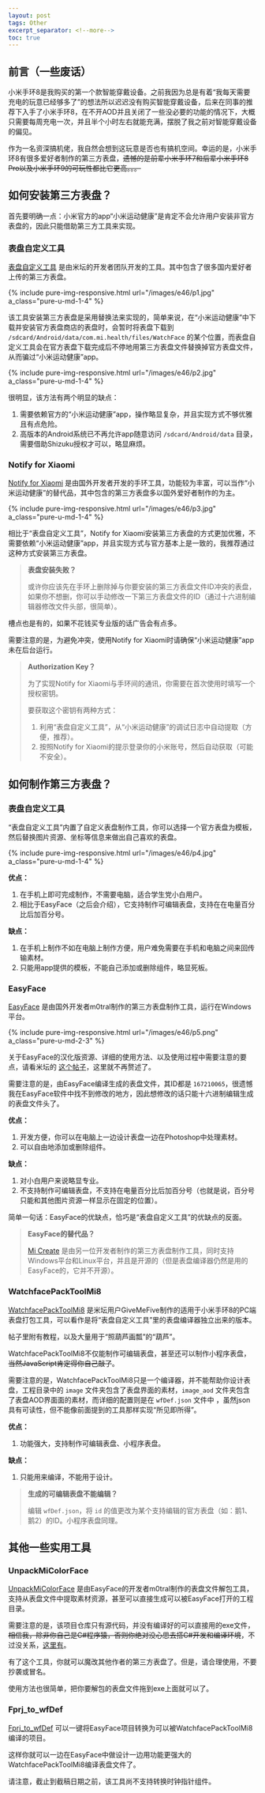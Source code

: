 ```yaml
---
layout: post
tags: Other
excerpt_separator: <!--more-->
toc: true
---
```


## 前言（一些废话）

小米手环8是我购买的第一个款智能穿戴设备。之前我因为总是有着“我每天需要充电的玩意已经够多了”的想法所以迟迟没有购买智能穿戴设备，后来在同事的推荐下入手了小米手环8，在不开AOD并且关闭了一些没必要的功能的情况下，大概只需要每周充电一次，并且半个小时左右就能充满，摆脱了我之前对智能穿戴设备的偏见。

作为一名资深搞机佬，我自然会想到这玩意是否也有搞机空间。幸运的是，小米手环8有很多爱好者制作的第三方表盘，~~遗憾的是前辈小米手环7和后辈小米手环8 Pro以及小米手环9的可玩性都比它更高。。。~~

<!--more-->

## 如何安装第三方表盘？

首先要明确一点：小米官方的app“小米运动健康”是肯定不会允许用户安装非官方表盘的，因此只能借助第三方工具来实现。

### 表盘自定义工具

[表盘自定义工具](https://www.bandbbs.cn/threads/9797/) 是由米坛的开发者团队开发的工具。其中包含了很多国内爱好者上传的第三方表盘。

{% include pure-img-responsive.html url="/images/e46/p1.jpg" a_class="pure-u-md-1-4" %}

该工具安装第三方表盘是采用替换法来实现的，简单来说，在“小米运动健康”中下载并安装官方表盘商店的表盘时，会暂时将表盘下载到 `/sdcard/Android/data/com.mi.health/files/WatchFace` 的某个位置，而表盘自定义工具会在官方表盘下载完成后不停地用第三方表盘文件替换掉官方表盘文件，从而骗过“小米运动健康”app。

{% include pure-img-responsive.html url="/images/e46/p2.jpg" a_class="pure-u-md-1-4" %}

很明显，该方法有两个明显的缺点：

1. 需要依赖官方的“小米运动健康”app，操作略显复杂，并且实现方式不够优雅且有点危险。
2. 高版本的Android系统已不再允许app随意访问 `/sdcard/Android/data` 目录，需要借助Shizuku授权才可以，略显麻烦。

### Notify for Xiaomi

[Notify for Xiaomi](https://play.google.com/store/apps/details?id=com.mc.xiaomi1) 是由国外开发者开发的手环工具，功能较为丰富，可以当作“小米运动健康”的替代品，其中包含的第三方表盘多以国外爱好者制作的为主。

{% include pure-img-responsive.html url="/images/e46/p3.jpg" a_class="pure-u-md-1-4" %}

相比于“表盘自定义工具”，Notify for Xiaomi安装第三方表盘的方式更加优雅，不需要依赖“小米运动健康”app，并且实现方式与官方基本上是一致的，我推荐通过这种方式安装第三方表盘。

> **表盘安装失败？**
> 
> 或许你应该先在手环上删除掉与你要安装的第三方表盘文件ID冲突的表盘，如果你不想删，你可以手动修改一下第三方表盘文件的ID（通过十六进制编辑器修改文件头部，很简单）。

槽点也是有的，如果不花钱买专业版的话广告会有点多。

需要注意的是，为避免冲突，使用Notify for Xiaomi时请确保“小米运动健康”app未在后台运行。

> **Authorization Key？**
> 
> 为了实现Notify for Xiaomi与手环间的通讯，你需要在首次使用时填写一个授权密钥。
> 
> 要获取这个密钥有两种方式：
> 1. 利用“表盘自定义工具”，从“小米运动健康”的调试日志中自动提取（方便，推荐）。
> 2. 按照Notify for Xiaomi的提示登录你的小米账号，然后自动获取（可能不安全）。

## 如何制作第三方表盘？

### 表盘自定义工具

“表盘自定义工具”内置了自定义表盘制作工具，你可以选择一个官方表盘为模板，然后替换图片资源、坐标等信息来做出自己喜欢的表盘。

{% include pure-img-responsive.html url="/images/e46/p4.jpg" a_class="pure-u-md-1-4" %}

**优点：**

1. 在手机上即可完成制作，不需要电脑，适合学生党小白用户。
2. 相比于EasyFace（之后会介绍），它支持制作可编辑表盘，支持在在电量百分比后加百分号。

**缺点：**

1. 在手机上制作不如在电脑上制作方便，用户难免需要在手机和电脑之间来回传输素材。
2. 只能用app提供的模板，不能自己添加或删除组件，略显死板。

### EasyFace

[EasyFace](https://github.com/m0tral/EasyFace) 是由国外开发者m0tral制作的第三方表盘制作工具，运行在Windows平台。

{% include pure-img-responsive.html url="/images/e46/p5.png" a_class="pure-u-md-2-3" %}

关于EasyFace的汉化版资源、详细的使用方法、以及使用过程中需要注意的要点，请看米坛的 [这个帖子](https://www.bandbbs.cn/threads/7188/)，这里就不再赘述了。

需要注意的是，由EasyFace编译生成的表盘文件，其ID都是 `167210065`，很遗憾我在EasyFace软件中找不到修改的地方，因此想修改的话只能十六进制编辑生成的表盘文件头了。

**优点：**

1. 开发方便，你可以在电脑上一边设计表盘一边在Photoshop中处理素材。
2. 可以自由地添加或删除组件。

**缺点：**

1. 对小白用户来说略显专业。
2. 不支持制作可编辑表盘，不支持在电量百分比后加百分号（也就是说，百分号只能和其他图片资源一样显示在固定的位置）。

简单一句话：EasyFace的优缺点，恰巧是“表盘自定义工具”的优缺点的反面。

> **EasyFace的替代品？**
> 
> [Mi Create](https://github.com/ooflet/Mi-Create) 是由另一位开发者制作的第三方表盘制作工具，同时支持Windows平台和Linux平台，并且是开源的（但是表盘编译器仍然是用的EasyFace的，它并不开源）。

### WatchfacePackToolMi8

[WatchfacePackToolMi8](https://www.bandbbs.cn/threads/6819/) 是米坛用户GiveMeFive制作的适用于小米手环8的PC端表盘打包工具，可以看作是将“表盘自定义工具”里的表盘编译器独立出来的版本。

帖子里附有教程，以及大量用于“照葫芦画瓢”的“葫芦”。

WatchfacePackToolMi8不仅能制作可编辑表盘，甚至还可以制作小程序表盘，~~当然JavaScript肯定得你自己敲了~~。

需要注意的是，WatchfacePackToolMi8只是一个编译器，并不能帮助你设计表盘，工程目录中的 `image` 文件夹包含了表盘界面的素材，`image_aod` 文件夹包含了表盘AOD界面面的素材，而详细的配置则是在 `wfDef.json` 文件中 ，虽然json具有可读性，但不能像前面提到的工具那样实现“所见即所得”。

**优点：**

1. 功能强大，支持制作可编辑表盘、小程序表盘。

**缺点：**

1. 只能用来编译，不能用于设计。

> **生成的可编辑表盘不能编辑？**
> 
> 编辑 `wfDef.json`，将 `id` 的值更改为某个支持编辑的官方表盘（如：鹅1、鹅2）的ID。小程序表盘同理。

## 其他一些实用工具

### UnpackMiColorFace

[UnpackMiColorFace](https://github.com/m0tral/UnpackMiColorFace) 是由EasyFace的开发者m0tral制作的表盘文件解包工具，支持从表盘文件中提取素材资源，甚至可以直接生成可以被EasyFace打开的工程目录。

需要注意的是，该项目仓库只有源代码，并没有编译好的可以直接用的exe文件，~~相信我，除非你自己是C#程序猿，否则你绝对没心思去搭C#开发和编译环境~~，不过没关系，[这里有](https://github.com/ooflet/Mi-Create/blob/main/src/compiler/unpack.exe)。

有了这个工具，你就可以魔改其他作者的第三方表盘了。但是，请合理使用，不要抄袭或冒名。

使用方法也很简单，把你要解包的表盘文件拖到exe上面就可以了。

### Fprj_to_wfDef

[Fprj_to_wfDef](https://github.com/Pzqqt/Fprj_to_wfDef) 可以一键将EasyFace项目转换为可以被WatchfacePackToolMi8编译的项目。

这样你就可以一边在EasyFace中做设计一边用功能更强大的WatchfacePackToolMi8编译表盘文件了。

请注意，截止到截稿日期之前，该工具尚不支持转换时钟指针组件。
